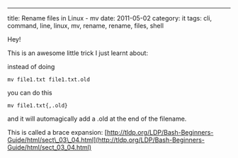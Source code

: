 ---
title: Rename files in Linux - mv
date: 2011-05-02
category: it
tags: cli, command, line, linux, mv, rename, rename, files, shell

Hey!

This is an awesome little trick I just learnt about:

instead of doing

`mv file1.txt file1.txt.old`

you can do this

`mv file1.txt{,.old}`

and it will automagically add a .old at the end of the filename.

This is called a brace expansion: [http://tldp.org/LDP/Bash-Beginners-Guide/html/sect\_03\_04.html](http://tldp.org/LDP/Bash-Beginners-Guide/html/sect_03_04.html)

